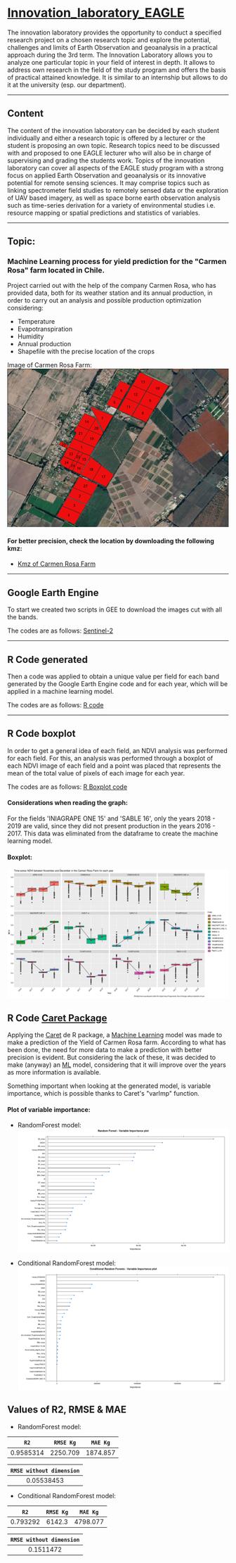 # [Innovation_laboratory_EAGLE](http://eagle-science.org/project/tmt1-innovation-laboratory/)
The innovation laboratory provides the opportunity to conduct a specified research project on a chosen research topic and explore the potential, challenges and limits of Earth Observation and geoanalysis in a practical approach during the 3rd term.
The Innovation Laboratory allows you to analyze one particular topic in your field of interest in depth. It allows to address own research in the field of the study program and offers the basis of practical attained knowledge. It is similar to an internship but allows to do it at the university (esp. our department).

---

## Content
The content of the innovation laboratory can be decided by each student individually and either a research topic is offered by a lecturer or the student is proposing an own topic. Research topics need to be discussed with and proposed to one EAGLE lecturer who will also be in charge of supervising and grading the students work. Topics of the innovation laboratory can cover all aspects of the EAGLE study program with a strong focus on applied Earth Observation and geoanalysis or its innovative potential for remote sensing sciences. It may comprise topics such as linking spectrometer field studies to remotely sensed data or the exploration of UAV based imagery, as well as space borne earth observation analysis such as time-series derivation for a variety of environmental studies i.e. resource mapping or spatial predictions and statistics of variables.

---

## Topic:
### Machine Learning process for yield prediction for the "Carmen Rosa" farm located in Chile.

Project carried out with the help of the company Carmen Rosa, who has provided data, both for its weather station and its annual production, in order to carry out an analysis and possible production optimization considering:

- Temperature
- Evapotranspiration
- Humidity
- Annual production
- Shapefile with the precise location of the crops

Image of Carmen Rosa Farm:
![Carmen Rosa farm location](https://github.com/diegoalarc/Innovation_laboratory_EAGLE/blob/main/Plots/Carmen_Rosa_Farm.png?raw=true "Carmen Rosa farm location")

#### For better precision, check the location by downloading the following kmz:
 - [Kmz of Carmen Rosa Farm](https://github.com/diegoalarc/Innovation_laboratory_EAGLE/raw/main/Original_data/CARMEN_ROSA_farm.kmz)

---

## Google Earth Engine
To start we created two scripts in GEE to download the images cut with all the bands.

The codes are as follows:
[Sentinel-2](https://code.earthengine.google.com/10bef8017a4fcacec6ef47296e2b9018)

---

## R Code generated
Then a code was applied to obtain a unique value per field for each band generated by the Google Earth Engine code and for each year, which will be applied in a machine learning model.

The codes are as follows:
[R code](https://github.com/diegoalarc/Innovation_laboratory_EAGLE/blob/main/NDVI_GNDVI_EVI_cellStats_by_Field.R)

---

## R Code boxplot
In order to get a general idea of each field, an NDVI analysis was performed for each field. For this, an analysis was performed through a boxplot of each NDVI image of each field and a point was placed that represents the mean of the total value of pixels of each image for each year.

The codes are as follows:
[R Boxplot code](https://github.com/diegoalarc/Innovation_laboratory_EAGLE/blob/main/Boxplot.R)

#### Considerations when reading the graph:
For the fields 'INIAGRAPE ONE 15' and 'SABLE 16', only the years 2018 - 2019 are valid, since they did not present production in the years 2016 - 2017. This data was eliminated from the dataframe to create the machine learning model.

#### Boxplot:
![Example of NDVI for each field from the years 2016 -2019](https://github.com/diegoalarc/Innovation_laboratory_EAGLE/blob/main/Plots/NDVI_2017_to_2020.png?raw=true "Example of NDVI for each field from the years 2016 -2019")

## R Code [Caret Package](https://topepo.github.io/caret/index.html)
Applying the [Caret](https://topepo.github.io/caret/index.html) de R package, a [Machine Learning](https://en.wikipedia.org/wiki/Machine_learning) model was made to make a prediction of the Yield of Carmen Rosa farm.
According to what has been done, the need for more data to make a prediction with better precision is evident. But considering the lack of these, it was decided to make (anyway) an [ML](https://en.wikipedia.org/wiki/Machine_learning) model, considering that it will improve over the years as more information is available.

Something important when looking at the generated model, is variable importance, which is possible thanks to Caret's "varImp" function.

#### Plot of variable importance:
- RandomForest model:
![variable importance ML model](https://github.com/diegoalarc/Innovation_laboratory_EAGLE/blob/main/Plots/Variable_Importance_rforest.png?raw=true "variable importance ML model")

- Conditional RandomForest model:
![variable importance ML model](https://github.com/diegoalarc/Innovation_laboratory_EAGLE/blob/main/Plots/Variable_Importance_cforest.png?raw=true "variable importance ML model")

## Values of R2, RMSE & MAE
- RandomForest model:

| `R2` | `RMSE Kg` | `MAE Kg` |
| :-------: | :------: | :-----: |
| 0.9585314 | 2250.709 | 1874.857 |

|`RMSE without dimension`|
| :--------------------: |
| 0.05538453 |

- Conditional RandomForest model:

| `R2` | `RMSE Kg` | `MAE Kg` |
| :-------: | :------: | :-----: |
| 0.793292 | 6142.3 | 4798.077 |

|`RMSE without dimension`|
| :--------------------: |
| 0.1511472 |